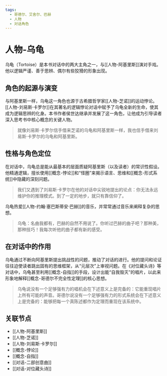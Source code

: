```yaml
---
tags:
  - 哥德尔、艾舍尔、巴赫
  - 人物
  - 对话角色
---
```


# 人物-乌龟

乌龟（Tortoise）是本书对话中的两大主角之一，与[[人物-阿基里斯]]演对手戏。他以逻辑严谨、善于思辨、偶尔有些狡猾的形象出现。

## 角色的起源与演变

与阿基里斯一样，乌龟这一角色也源于古希腊哲学家[[人物-芝诺]]的运动悖论。[[人物-刘易斯·卡罗尔]]在其著名的逻辑悖论对话中赋予了乌龟全新的生命，使其成为逻辑思辨的化身。本书作者侯世达继承并发展了这一角色，让他成为引导读者深入思考书中核心概念的关键人物。

> 就像刘易斯·卡罗尔信手借来芝诺的乌龟和阿基里斯一样，我也信手借来刘易斯·卡罗尔的乌龟和阿基里斯。

## 性格与角色定位

在对话中，乌龟总是能从最基本的层面质疑阿基里斯（以及读者）的常识性假设。他精通逻辑，擅长使用[[概念-悖论]]和“怪圈”来揭示语言、思维和[[概念-形式系统]]中隐藏的深刻问题。

> 我们又遇到了刘易斯·卡罗尔在他的对话中尖锐地提出的论点：你无法永远维护你的推理模式。到了一定的地步，就只有靠信仰了。

乌龟热爱[[人物-约翰·塞巴斯蒂安·巴赫]]的音乐，并常常通过音乐来阐释复杂的思想。

> 乌龟：名曲我都有，巴赫的自然不用说了。你听过巴赫的曲子吧？那种美，那种技巧！我每次听他的曲子都有新的感受。

## 在对话中的作用

乌龟通过不断向阿基里斯提出挑战性的问题，推动了对话的进行。他的提问和论证往往迫使读者跳出固有的思维框架，从“元层次”上审视问题。在《对位藏头诗》等对话中，乌龟甚至利用[[概念-自指]]的手段，设计出能“自我毁灭”的唱片，以此来形象地解释[[概念-哥德尔不完全性定理]]的核心思想。

> 乌龟说没有一个足够强有力的唱机会在下述意义上是完备的：它能重现唱片上所有可能的声音。哥德尔说没有一个足够强有力的形式系统会在下述意义上是完备的：能够把每一个真陈述都作为定理而重现在该系统中。

## 关联节点

*   [[人物-阿基里斯]]
*   [[人物-芝诺]]
*   [[人物-刘易斯·卡罗尔]]
*   [[概念-悖论]]
*   [[概念-自指]]
*   [[对话-二部创意曲]]
*   [[对话-对位藏头诗]]
